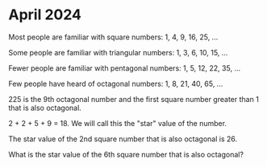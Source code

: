 # April 2024

Most people are familiar with square numbers: 1, 4, 9, 16, 25, ...

Some people are familiar with triangular numbers: 1, 3, 6, 10, 15, ...

Fewer people are familiar with pentagonal numbers: 1, 5, 12, 22, 35, ...

Few people have heard of octagonal numbers: 1, 8, 21, 40, 65, ...

225 is the 9th octagonal number and the first square number greater than 1 that is also octagonal.

2 + 2 + 5 + 9 = 18.  We will call this the "star" value of the number.

The star value of the 2nd square number that is also octagonal is 26.

What is the star value of the 6th square number that is also octagonal?